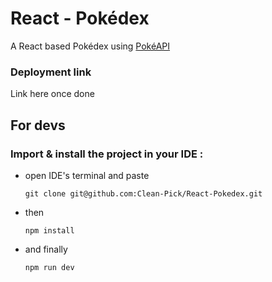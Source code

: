 # React - Pokédex

A React based Pokédex using <a href="https://pokeapi.co/">PokéAPI</a>

### Deployment link

Link here once done

## For devs

### Import & install the project in your IDE :
* open IDE's terminal and paste
  ```
  git clone git@github.com:Clean-Pick/React-Pokedex.git
  ```
* then
  ```
  npm install
  ```
* and finally
  ```
  npm run dev
  ```


